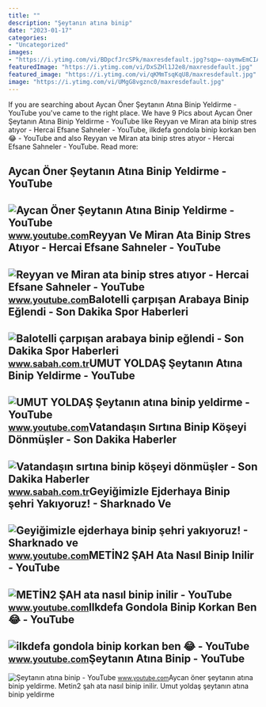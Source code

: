 ```yaml
---
title: ""
description: "Şeytanın atına binip"
date: "2023-01-17"
categories:
- "Uncategorized"
images:
- "https://i.ytimg.com/vi/BDpcfJrcSPk/maxresdefault.jpg?sqp=-oaymwEmCIAKENAF8quKqQMa8AEB-AH-CYAC0AWKAgwIABABGGUgQChJMA8=&amp;rs=AOn4CLAjqnOhsf-zTGkiwHdBWqm0uz10Rw"
featuredImage: "https://i.ytimg.com/vi/DxSZHl1J2e8/maxresdefault.jpg"
featured_image: "https://i.ytimg.com/vi/qKMmTsqKqU8/maxresdefault.jpg"
image: "https://i.ytimg.com/vi/UMgG8vgznc0/maxresdefault.jpg"
---
```


If you are searching about Aycan Öner Şeytanın Atına Binip Yeldirme - YouTube you've came to the right place. We have 9 Pics about Aycan Öner Şeytanın Atına Binip Yeldirme - YouTube like Reyyan ve Miran ata binip stres atıyor - Hercai Efsane Sahneler - YouTube, ilkdefa gondola binip korkan ben 😂 - YouTube and also Reyyan ve Miran ata binip stres atıyor - Hercai Efsane Sahneler - YouTube. Read more:

Aycan Öner Şeytanın Atına Binip Yeldirme - YouTube
--------------------------------------------------

 ![Aycan Öner Şeytanın Atına Binip Yeldirme - YouTube](https://i.ytimg.com/vi/7H-bu9a4PoQ/maxresdefault.jpg) <small>www.youtube.com</small>Reyyan Ve Miran Ata Binip Stres Atıyor - Hercai Efsane Sahneler - YouTube
-------------------------------------------------------------------------

 ![Reyyan ve Miran ata binip stres atıyor - Hercai Efsane Sahneler - YouTube](https://i.ytimg.com/vi/nnHBtfxVwM8/maxresdefault.jpg) <small>www.youtube.com</small>Balotelli çarpışan Arabaya Binip Eğlendi - Son Dakika Spor Haberleri
--------------------------------------------------------------------

 ![Balotelli çarpışan arabaya binip eğlendi - Son Dakika Spor Haberleri](https://iasbh.tmgrup.com.tr/98c3fd/752/395/0/0/752/395?u=https://isbh.tmgrup.com.tr/sbh/2022/05/27/balotelli-carpisan-arabaya-binip-eglendi-1653657365412.jpg) <small>www.sabah.com.tr</small>UMUT YOLDAŞ Şeytanın Atına Binip Yeldirme - YouTube
---------------------------------------------------

 ![UMUT YOLDAŞ Şeytanın atına binip yeldirme - YouTube](https://i.ytimg.com/vi/BDpcfJrcSPk/maxresdefault.jpg?sqp=-oaymwEmCIAKENAF8quKqQMa8AEB-AH-CYAC0AWKAgwIABABGGUgQChJMA8=&rs=AOn4CLAjqnOhsf-zTGkiwHdBWqm0uz10Rw) <small>www.youtube.com</small>Vatandaşın Sırtına Binip Köşeyi Dönmüşler - Son Dakika Haberler
---------------------------------------------------------------

 ![Vatandaşın sırtına binip köşeyi dönmüşler - Son Dakika Haberler](https://iasbh.tmgrup.com.tr/755a5d/752/395/0/24/800/444?u=https://isbh.tmgrup.com.tr/sbh/2022/02/04/vatandasin-sirtina-binip-koseyi-donmusler-1643932942404.jpeg) <small>www.sabah.com.tr</small>Geyiğimizle Ejderhaya Binip şehri Yakıyoruz! - Sharknado Ve
-----------------------------------------------------------

 ![Geyiğimizle ejderhaya binip şehri yakıyoruz! - Sharknado ve](https://i.ytimg.com/vi/YHUl1f0Dq40/maxresdefault.jpg) <small>www.youtube.com</small>METİN2 ŞAH Ata Nasıl Binip Inilir - YouTube
-------------------------------------------

 ![METİN2 ŞAH ata nasıl binip inilir - YouTube](https://i.ytimg.com/vi/qKMmTsqKqU8/maxresdefault.jpg) <small>www.youtube.com</small>Ilkdefa Gondola Binip Korkan Ben 😂 - YouTube
--------------------------------------------

 ![ilkdefa gondola binip korkan ben 😂 - YouTube](https://i.ytimg.com/vi/DxSZHl1J2e8/maxresdefault.jpg) <small>www.youtube.com</small>Şeytanın Atına Binip - YouTube
------------------------------

 ![Şeytanın atına binip - YouTube](https://i.ytimg.com/vi/UMgG8vgznc0/maxresdefault.jpg) <small>www.youtube.com</small>Aycan öner şeytanın atına binip yeldirme. Meti̇n2 şah ata nasıl binip inilir. Umut yoldaş şeytanın atına binip yeldirme
